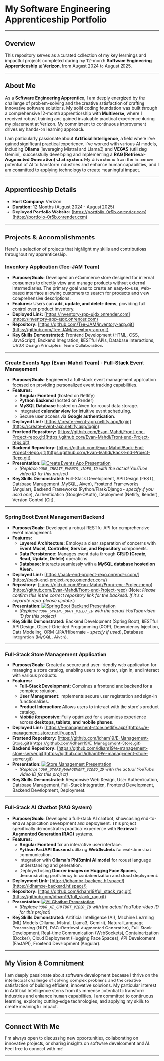 # **My Software Engineering Apprenticeship Portfolio**

---

## **Overview**

This repository serves as a curated collection of my key learnings and impactful projects completed during my 12-month **Software Engineering Apprenticeship** at **Verizon**, from August 2024 to August 2025.

---

## **About Me**

As a **Software Engineering Apprentice**, I am deeply energized by the challenge of problem-solving and the creative satisfaction of crafting innovative software solutions. My solid coding foundation was built through a comprehensive 12-month apprenticeship with **Multiverse**, where I received robust training and gained invaluable practical experience during my placement at Verizon. My commitment to continuous improvement drives my hands-on learning approach.

I am particularly passionate about **Artificial Intelligence**, a field where I've gained significant practical experience. I've worked with various AI models, including **Ollama** (leveraging Mistral and Llama3) and **VEGAS** (utilizing Gemini), successfully developing and implementing a **RAG (Retrieval-Augmented Generation) chat system**. My drive stems from the immense potential of AI to transform industries and enhance human capabilities, and I am committed to applying technology to create meaningful impact.

---

## **Apprenticeship Details**

* **Host Company:** Verizon
* **Duration:** 12 Months (August 2024 - August 2025)
* **Deployed Portfolio Website:** [https://portfolio-0r5b.onrender.com](https://portfolio-0r5b.onrender.com)

---

## **Projects & Accomplishments**

Here's a selection of projects that highlight my skills and contributions throughout my apprenticeship.

### **Inventory Application (Tee-JAM Team)**

* **Purpose/Goals:** Developed an eCommerce store designed for internal consumers to directly view and manage products without external intermediaries. The primary goal was to create an easy-to-use, web-based interface allowing customers to search for products and view comprehensive descriptions.
* **Features:** Users can **add, update, and delete items**, providing full control over product inventory.
* **Deployed Link:** [https://inventory-app-ujdx.onrender.com](https://inventory-app-ujdx.onrender.com)
* **Repository:** [https://github.com/Tee-JAM/inventory-app.git](https://github.com/Tee-JAM/inventory-app.git)
* **Key Skills Demonstrated:** Frontend Development (HTML, CSS, JavaScript), Backend Integration, RESTful APIs, Database Interactions, UI/UX Design Principles, Team Collaboration.

---

### **Create Events App (Evan-Mahdi Team) - Full-Stack Event Management**

* **Purpose/Goals:** Engineered a full-stack event management application focused on providing personalized event tracking capabilities.
* **Features:**
    * **Angular Frontend** (hosted on Netlify)
    * **Python Backend** (hosted on Render)
    * **MySQL Database** hosted on Aiven for robust data storage.
    * Integrated **calendar view** for intuitive event scheduling.
    * Secure user access via **Google authentication**.
* **Deployed Link:** [https://create-event-app.netlify.app/login](https://create-event-app.netlify.app/login)
* **Frontend Repository:** [https://github.com/Evan-Mahdi/Front-end-Project-repo.git](https://github.com/Evan-Mahdi/Front-end-Project-repo.git)
* **Backend Repository:** [https://github.com/Evan-Mahdi/Back-End-Project-Repo.git](https://github.com/Evan-Mahdi/Back-End-Project-Repo.git)
* **Presentation:** [![Create Events App Presentation](http://img.youtube.com/vi/YOUR_CREATE_EVENTS_VIDEO_ID/hqdefault.jpg)](http://www.youtube.com/watch?v=YOUR_CREATE_EVENTS_VIDEO_ID)
    * *(Replace `YOUR_CREATE_EVENTS_VIDEO_ID` with the actual YouTube video ID for this project)*
* **Key Skills Demonstrated:** Full-Stack Development, API Design (REST), Database Management (MySQL, Aiven), Frontend Frameworks (Angular), Backend Frameworks (Python/Flask/Django - *specify if you used one*), Authentication (Google OAuth), Deployment (Netlify, Render), Version Control (Git).

---

### **Spring Boot Event Management Backend**

* **Purpose/Goals:** Developed a robust RESTful API for comprehensive event management.
* **Features:**
    * **Layered Architecture:** Employs a clear separation of concerns with **Event Model, Controller, Service, and Repository** components.
    * **Data Persistence:** Manages event data through **CRUD (Create, Read, Update, Delete)** operations.
    * **Database:** Interacts seamlessly with a **MySQL database hosted on Aiven**.
* **Deployed Link:** [https://back-end-project-repo.onrender.com/](https://back-end-project-repo.onrender.com/)
* **Repository:** [https://github.com/Evan-Mahdi/Front-end-Project-repo](https://github.com/Evan-Mahdi/Front-end-Project-repo) (Note: *Please confirm this is the correct repository link for the backend. If it's a separate repo, please update.*)
* **Presentation:** [![Spring Boot Backend Presentation](http://img.youtube.com/vi/YOUR_SPRING_BOOT_VIDEO_ID/hqdefault.jpg)](http://www.youtube.com/watch?v=YOUR_SPRING_BOOT_VIDEO_ID)
    * *(Replace `YOUR_SPRING_BOOT_VIDEO_ID` with the actual YouTube video ID for this project)*
* **Key Skills Demonstrated:** Backend Development (Spring Boot), RESTful API Design, Object-Oriented Programming (OOP), Dependency Injection, Data Modeling, ORM (JPA/Hibernate - *specify if used*), Database Integration (MySQL, Aiven).

---

### **Full-Stack Store Management Application**

* **Purpose/Goals:** Created a secure and user-friendly web application for managing a store catalog, enabling users to register, sign in, and interact with various products.
* **Features:**
    * **Full-Stack Development:** Combines a frontend and backend for a complete solution.
    * **User Management:** Implements secure user registration and sign-in functionalities.
    * **Product Interaction:** Allows users to interact with the store's product catalog.
    * **Mobile Responsive:** Fully optimized for a seamless experience across **desktops, tablets, and mobile phones**.
* **Deployed Link:** [https://e-management-store.netlify.app/](https://e-management-store.netlify.app/)
* **Frontend Repository:** [https://github.com/idham19/E-Management-Store.git](https://github.com/idham19/E-Management-Store.git)
* **Backend Repository:** [https://github.com/idham19/e-management-store-server.git](https://github.com/idham19/e-management-store-server.git)
* **Presentation:** [![Store Management Presentation](http://img.youtube.com/vi/YOUR_STORE_MANAGEMENT_VIDEO_ID/hqdefault.jpg)](http://www.youtube.com/watch?v=YOUR_STORE_MANAGEMENT_VIDEO_ID)
    * *(Replace `YOUR_STORE_MANAGEMENT_VIDEO_ID` with the actual YouTube video ID for this project)*
* **Key Skills Demonstrated:** Responsive Web Design, User Authentication, Database Management, Full-Stack Integration, Frontend Development, Backend Development, Deployment.

---

### **Full-Stack AI Chatbot (RAG System)**

* **Purpose/Goals:** Developed a full-stack AI chatbot, showcasing end-to-end AI application development and deployment. This project specifically demonstrates practical experience with **Retrieval-Augmented Generation (RAG)** systems.
* **Features:**
    * **Angular Frontend** for an interactive user interface.
    * **Python FastAPI Backend** utilizing **WebSockets** for real-time chat communication.
    * Integration with **Ollama's Phi3:mini AI model** for robust language understanding and generation.
    * Deployed using **Docker images on Hugging Face Spaces**, demonstrating proficiency in containerization and cloud deployment.
* **Deployment Link:** [https://idhambe-backend.hf.space/](https://idhambe-backend.hf.space/)
* **Repository:** [https://github.com/idham19/full_stack_rag.git](https://github.com/idham19/full_stack_rag.git)
* **Presentation:** [![AI Chatbot Presentation](http://img.youtube.com/vi/YOUR_AI_CHATBOT_VIDEO_ID/hqdefault.jpg)](http://www.youtube.com/watch?v=YOUR_AI_CHATBOT_VIDEO_ID)
    * *(Replace `YOUR_AI_CHATBOT_VIDEO_ID` with the actual YouTube video ID for this project)*
* **Key Skills Demonstrated:** Artificial Intelligence (AI), Machine Learning (ML) Models (Ollama, Mistral, Llama3, Gemini), Natural Language Processing (NLP), RAG (Retrieval-Augmented Generation), Full-Stack Development, Real-time Communication (WebSockets), Containerization (Docker), Cloud Deployment (Hugging Face Spaces), API Development (FastAPI), Frontend Development (Angular).

---

## **My Vision & Commitment**

I am deeply passionate about software development because I thrive on the intellectual challenge of solving complex problems and the creative satisfaction of building efficient, innovative solutions. My particular interest in Artificial Intelligence stems from its immense potential to transform industries and enhance human capabilities. I am committed to continuous learning, exploring cutting-edge technologies, and applying my skills to create meaningful impact.

---

## **Connect With Me**

I'm always open to discussing new opportunities, collaborating on innovative projects, or sharing insights on software development and AI. Feel free to connect with me!

---